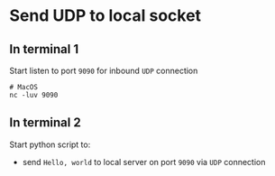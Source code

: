 # Send UDP to local socket


## In terminal 1

Start listen to port `9090` for inbound `UDP` connection
```
# MacOS
nc -luv 9090
```


## In terminal 2
Start python script to:
- send `Hello, world` to local server on port `9090` via `UDP` connection

